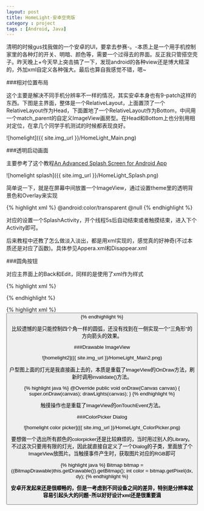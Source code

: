 ```yaml
---
layout: post
title: HomeLight-安卓空壳版
category : project
tags : [Android, Java]
---
```


清明的时候gus找我做的一个安卓的UI，要拿去参赛-。-本质上是一个用手机控制家里的各种灯的开关、明暗、颜色等，需要一个过得去的界面。反正我只管搭空壳子。昨天晚上+今天早上突击搞了一下，发现android的各种view还是博大精深的，外加xml自定义各种强大。最后也算自我感觉不错，嗯~

###相对位置布局

这个主要是解决不同手机分辨率不一样的情况，其实安卓本身也有9-patch这样的东西。下图是主界面，整体是一个RelativeLayout，上面置顶了一个RelativeLayout作为Head，下面置地了一个RelativeLayout作为Bottom，中间用一个match_parent的自定义ImageView画房型。在Head和Bottom上也分别用相对定位，在拿几个同学手机测试的时候都表现良好。

![homelight]({{ site.img_url }}/HomeLight_Main.png)

###透明启动画面

主要参考了这个教程[An Advanced Splash Screen for Android App](http://www.codeproject.com/Articles/113831/An-Advanced-Splash-Screen-for-Android-App)

![homelight splash]({{ site.img_url }}/HomeLight_Splash.png)

简单说一下，就是在屏幕中间放置一个ImageView，通过设置theme里的透明背景色和Overlay来实现

{% highlight xml %}
<item name="android:windowBackground">@android:color/transparent</item>
<item name="android:windowContentOverlay">@null</item>
{% endhighlight %}

对应的设置一个SplashActivity，开个线程5s后自动结束或者触摸结束，进入下个Activity即可。

后来教程中还教了怎么做淡入淡出，都是用xml实现的，感觉真的好神奇(不过本质还是对应了函数)。具体参见Appera.xml和Disappear.xml

###圆角按钮

对应主界面上的Back和Edit，同样的是使用了xml作为样式

{% highlight xml %}
<?xml version="1.0" encoding="UTF-8"?>   
<shape xmlns:android="http://schemas.android.com/apk/res/android" android:shape="rectangle">   
    <solid android:color="@color/lightgray" />
    <corners android:radius="7dp"/>   
    <padding android:left="14dp" android:top="8dp" android:right="14dp" android:bottom="8dp" /> 
</shape>  
{% endhighlight %}

{% highlight xml %}
<Button
    android:id="@+id/main_edit"
    android:layout_width="wrap_content"
    android:layout_height="wrap_content"
    android:layout_alignParentRight="true"
    android:layout_centerVertical="true"
    android:layout_marginRight="16dp"
    android:text="@string/main_edit"
    android:textSize="16dp"
    android:textStyle="bold"
    android:textColor="@android:color/white"
    android:background="@layout/roundbutton" />
{% endhighlight %}

比较遗憾的是只能控制四个角一样的圆弧，还没有找到在一侧实现一个"三角形"的方向箭头的效果。

###Drawable ImageView

![homelight2]({{ site.img_url }}/HomeLight_Main2.png)

户型图上面的灯光是我直接画上去的，本质是重载了ImageView的OnDraw方法，刷新时调用invalidate()方法。

{% highlight java %}
@Override
public void onDraw(Canvas canvas) {
  super.onDraw(canvas);
  drawLights(canvas);
}
{% endhighlight %}

触摸操作也是重载了ImageView的onTouchEvent方法。

###ColorPicker Dialog

![homelight color picker]({{ site.img_url }}/HomeLight_ColorPicker.png)

要想做一个选出所有颜色的colorpicker还是比较麻烦的，当时用过别人的Library。不过这次只要用有限的灯光，因此就直接自定义了一个Dialog的子类，里面放了个ImageView放图片。当触摸事件产生时，获取图片对应的RGB即可

{% highlight java %}
Bitmap bitmap = ((BitmapDrawable)this.getDrawable()).getBitmap();
int color = bitmap.getPixel(dx, dy);
{% endhighlight %}

**安卓开发起来还是很顺畅的，但是一考虑到不同设备之间的差异，特别是分辨率就容易引起头大的问题~所以好好设计xml还是很重要滴**